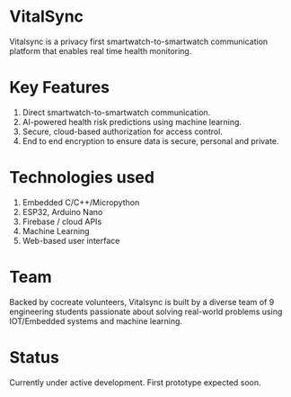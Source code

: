 # VitalSync
Vitalsync is a privacy first smartwatch-to-smartwatch communication platform that enables real time health monitoring.

# Key Features
1. Direct smartwatch-to-smartwatch communication.
2. AI-powered health risk predictions using machine learning.
3. Secure, cloud-based authorization for access control.
4. End to end encryption to ensure data is secure, personal and private.

# Technologies used
1. Embedded C/C++/Micropython
2. ESP32, Arduino Nano
3. Firebase / cloud APIs
4. Machine Learning
5. Web-based user interface

# Team
Backed by cocreate volunteers, Vitalsync is built by a diverse team of 9 engineering students passionate about solving real-world problems using IOT/Embedded systems and machine learning.

# Status
Currently under active development. First prototype expected soon.
